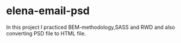 # elena-email-psd

In this project I practiced BEM-methodology,SASS and RWD and also converting PSD file to HTML file.
